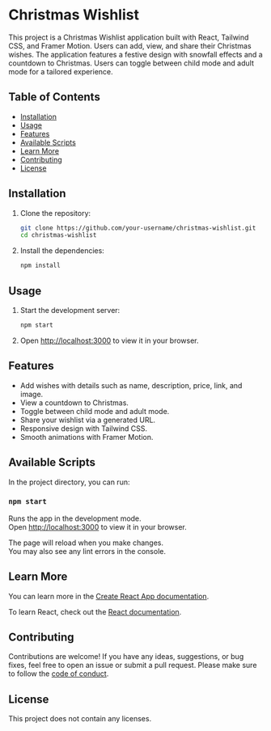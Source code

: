 # Christmas Wishlist

This project is a Christmas Wishlist application built with React, Tailwind CSS, and Framer Motion. Users can add, view, and share their Christmas wishes. The application features a festive design with snowfall effects and a countdown to Christmas. Users can toggle between child mode and adult mode for a tailored experience.

## Table of Contents

- [Installation](#installation)
- [Usage](#usage)
- [Features](#features)
- [Available Scripts](#available-scripts)
- [Learn More](#learn-more)
- [Contributing](#contributing)
- [License](#license)

## Installation

1. Clone the repository:
    ```sh
    git clone https://github.com/your-username/christmas-wishlist.git
    cd christmas-wishlist
    ```

2. Install the dependencies:
    ```sh
    npm install
    ```

## Usage

1. Start the development server:
    ```sh
    npm start
    ```

2. Open [http://localhost:3000](http://localhost:3000) to view it in your browser.

## Features

- Add wishes with details such as name, description, price, link, and image.
- View a countdown to Christmas.
- Toggle between child mode and adult mode.
- Share your wishlist via a generated URL.
- Responsive design with Tailwind CSS.
- Smooth animations with Framer Motion.

## Available Scripts

In the project directory, you can run:

### `npm start`

Runs the app in the development mode.\
Open [http://localhost:3000](http://localhost:3000) to view it in your browser.

The page will reload when you make changes.\
You may also see any lint errors in the console.

## Learn More

You can learn more in the [Create React App documentation](https://facebook.github.io/create-react-app/docs/getting-started).

To learn React, check out the [React documentation](https://reactjs.org/).

## Contributing

Contributions are welcome! If you have any ideas, suggestions, or bug fixes, feel free to open an issue or submit a pull request. Please make sure to follow the [code of conduct](CODE_OF_CONDUCT.md).

## License

This project does not contain any licenses.
